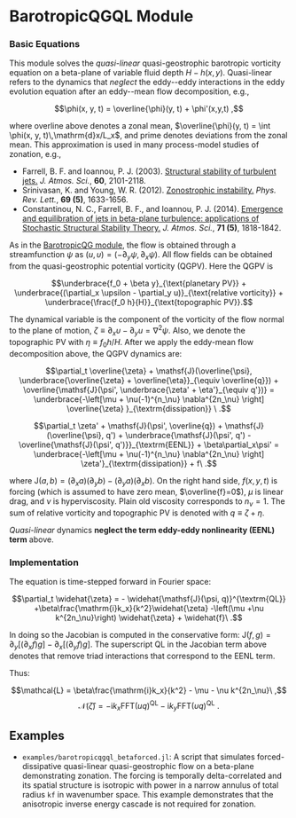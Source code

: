 # BarotropicQGQL Module

### Basic Equations

This module solves the *quasi-linear* quasi-geostrophic barotropic vorticity equation on a beta-plane of variable fluid depth $H-h(x,y)$. 
Quasi-linear refers to the dynamics that *neglect* the eddy--eddy interactions in the eddy evolution equation after an eddy--mean flow decomposition, e.g., 

$$\phi(x, y, t) = \overline{\phi}(y, t) + \phi'(x,y,t) ,$$

where overline above denotes a zonal mean, $\overline{\phi}(y, t) = \int \phi(x, y, t)\,\mathrm{d}x/L_x$, and prime denotes deviations from the zonal mean. This approximation is used in many process-model studies of zonation, e.g., 

- Farrell, B. F. and Ioannou, P. J. (2003). [Structural stability of turbulent jets.](http://doi.org/10.1175/1520-0469(2003)060<2101:SSOTJ>2.0.CO;2) *J. Atmos. Sci.*, **60**, 2101-2118.
- Srinivasan, K. and Young, W. R. (2012). [Zonostrophic instability.](http://doi.org/10.1175/JAS-D-11-0200.1) *Phys. Rev. Lett.*, **69 (5)**, 1633-1656.
- Constantinou, N. C., Farrell, B. F., and Ioannou, P. J. (2014). [Emergence and equilibration of jets in beta-plane turbulence: applications of Stochastic Structural Stability Theory.](http://doi.org/10.1175/JAS-D-13-076.1) *J. Atmos. Sci.*, **71 (5)**, 1818-1842.


As in the [BarotropicQG module](barotropicqg.md), the flow is obtained through a streamfunction $\psi$ as $(u, \upsilon) = (-\partial_y\psi, \partial_x\psi)$. All flow fields can be obtained from the quasi-geostrophic potential vorticity (QGPV). Here the QGPV is

$$\underbrace{f_0 + \beta y}_{\text{planetary PV}} + \underbrace{(\partial_x \upsilon
	- \partial_y u)}_{\text{relative vorticity}} +
	\underbrace{\frac{f_0 h}{H}}_{\text{topographic PV}}.$$

The dynamical variable is the component of the vorticity of the flow normal to the plane of motion, $\zeta\equiv \partial_x \upsilon- \partial_y u = \nabla^2\psi$. Also, we denote the topographic PV with $\eta\equiv f_0 h/H$. After we apply the eddy-mean flow decomposition above, the QGPV dynamics are:

$$\partial_t \overline{\zeta} + \mathsf{J}(\overline{\psi}, \underbrace{\overline{\zeta} + \overline{\eta}}_{\equiv \overline{q}}) + \overline{\mathsf{J}(\psi', \underbrace{\zeta' + \eta'}_{\equiv q'})} = \underbrace{-\left[\mu + \nu(-1)^{n_\nu} \nabla^{2n_\nu}
\right] \overline{\zeta} }_{\textrm{dissipation}} \ .$$

$$\partial_t \zeta' + \mathsf{J}(\psi', \overline{q}) + \mathsf{J}(\overline{\psi}, q') + \underbrace{\mathsf{J}(\psi', q') - \overline{\mathsf{J}(\psi', q')}}_{\textrm{EENL}} + 
\beta\partial_x\psi' = \underbrace{-\left[\mu + \nu(-1)^{n_\nu} \nabla^{2n_\nu}
\right] \zeta'}_{\textrm{dissipation}} + f\ .$$

where $\mathsf{J}(a, b) = (\partial_x a)(\partial_y b)-(\partial_y a)(\partial_x b)$. On the right hand side, $f(x,y,t)$ is forcing (which is assumed to have zero mean, $\overline{f}=0$), $\mu$ is linear drag, and $\nu$ is hyperviscosity. Plain old viscosity corresponds to $n_{\nu}=1$. The sum of relative vorticity and topographic PV is denoted with $q\equiv\zeta+\eta$.

*Quasi-linear* dynamics **neglect the term eddy-eddy nonlinearity (EENL) term** above.

### Implementation

The equation is time-stepped forward in Fourier space:

$$\partial_t \widehat{\zeta} = - \widehat{\mathsf{J}(\psi, q)}^{\textrm{QL}} +\beta\frac{\mathrm{i}k_x}{k^2}\widehat{\zeta} -\left(\mu
+\nu k^{2n_\nu}\right) \widehat{\zeta}  + \widehat{f}\ .$$

In doing so the Jacobian is computed in the conservative form: $\mathsf{J}(f,g) =
\partial_y [ (\partial_x f) g] -\partial_x[ (\partial_y f) g]$. The superscript QL in the Jacobian term above denotes that remove triad interactions that correspond to the EENL term.

Thus:

$$\mathcal{L} = \beta\frac{\mathrm{i}k_x}{k^2} - \mu - \nu k^{2n_\nu}\ ,$$
$$\mathcal{N}(\widehat{\zeta}) = - \mathrm{i}k_x \mathrm{FFT}(u q)^{\textrm{QL}}-
	\mathrm{i}k_y \mathrm{FFT}(\upsilon q)^{\textrm{QL}}\ .$$


## Examples

- `examples/barotropicqgql_betaforced.jl`: A script that simulates forced-dissipative quasi-linear quasi-geostrophic flow on a beta-plane demonstrating zonation. The forcing is temporally delta-correlated and its spatial structure is isotropic with power in a narrow annulus of total radius `kf` in wavenumber space. This example demonstrates that the anisotropic inverse energy cascade is not required for zonation.
